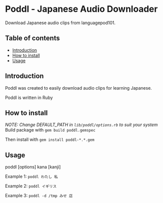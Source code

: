 # Poddl - Japanese Audio Downloader
Download Japanese audio clips from languagepod101.
## Table of contents
* [Introduction](#introduction)
* [How to install](#how-to-install)
* [Usage](#usage)
## Introduction
Poddl was created to easily download audio clips for learning Japanese.

Poddl is written in Ruby
## How to install
*NOTE: Change DEFAULT_PATH in `lib/poddl/options.rb` to suit your system*
Build package with `gem build poddl.gemspec`

Then install with `gem install poddl-*.*.gem`
## Usage
poddl [options] kana [kanji]

Example 1: `poddl わたし 私`

Example 2: `poddl イギリス`

Example 3: `poddl -d /tmp みせ 店`
